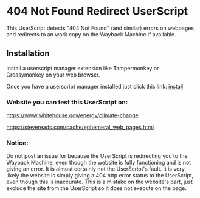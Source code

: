 # 404 Not Found Redirect UserScript
This UserScript detects "404 Not Found" (and similar) errors on webpages and redirects to an work copy on the Wayback Machine if available.

## Installation
Install a userscript manager extension like Tampermonkey or Greasymonkey on your web browser.

Once you have a userscript manager installed just click this link: [install](https://github.com/Suvanth-Erranki/404-Not-Found-Redirect-UserScript/raw/main/404%20Not%20Found%20Redirect.user.js)

### Website you can test this UserScript on:

https://www.whitehouse.gov/energy/climate-change

https://stevereads.com/cache/ephemeral_web_pages.html

### Notice:
Do not post an issue for because the UserScript is redirecting you to the Wayback Machine, even though the website is fully functioning and is not giving an error. It is almost certainly not the UserScript's fault. It is very likely the website is simply giving a 404 http error status to the UserScript, even though this is inaccurate. This is a mistake on the website's part, just exclude the site from the UserScript so it does not execute on the page.
